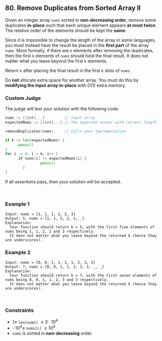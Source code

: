 ## 80. Remove Duplicates from Sorted Array II

Given an integer array `nums` sorted in **non-decreasing order**, remove some duplicates **in-place** such that each unique element appears **at most twice**. The relative order of the elements should be kept the **same**.

Since it is impossible to change the length of the array in some languages, you must instead have the result be placed in the **first part** of the array `nums`. More formally, if there are `k` elements after removing the duplicates, then the first `k` elements of `nums` should hold the final result. It does not matter what you leave beyond the first `k` elements.

Return `k` after placing the final result in the first `k` slots of `nums`.

Do **not** allocate extra space for another array. You must do this by **modifying the input array in-place** with $O(1)$ extra memory.

### Custom Judge

The judge will test your solution with the following code:

```go
nums := []int{...}         // Input array
expectedNums := []int{...} // The expected answer with correct length

removeDuplicates(nums)     // Calls your implementation

if k != len(expectedNums) {
	  panic()
}
for i := 0; i < k; i++ {
	  if nums[i] != expectedNums[i] {
				panic()
		}
}
```

If all assertions pass, then your solution will be accepted.

<br>

### Example 1

```
Input: nums = [1, 1, 1, 2, 2, 3]
Output: 5, nums = [1, 1, 2, 2, 3, _]
Explanation:
  Your function should return k = 5, with the first five elements of nums being 1, 1, 2, 2 and 3 respectively.
  It does not matter what you leave beyond the returned k (hence they are underscores).
```

### Example 2

```
Input: nums = [0, 0, 1, 1, 1, 1, 2, 3, 3]
Output: 7, nums = [0, 0, 1, 1, 2, 3, 3, _, _]
Explanation:
  Your function should return k = 7, with the first seven elements of nums being 0, 0, 1, 1, 2, 3 and 3 respectively.
  It does not matter what you leave beyond the returned k (hence they are underscores).
```

<br>

### Constraints

- $1 \leqslant$ `len(nums)` $\leqslant 3 \cdot 10^4$
- $-10^4 \leqslant$ `nums[i]` $\leqslant 10^4$
- `nums` is sorted in **non-decreasing** order.
